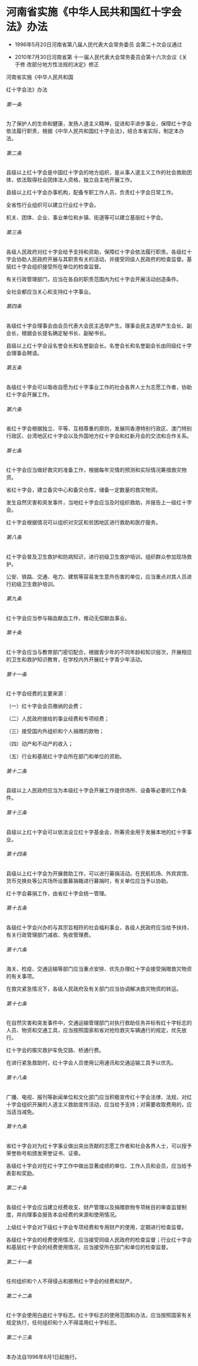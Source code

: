 # 河南省实施《中华人民共和国红十字会法》办法

- 1996年5月20日河南省第八届人民代表大会常务委员
  会第二十次会议通过

- 2010年7月30日河南省第
  十一届人民代表大会常务委员会第十六次会议《关于修
  改部分地方性法规的决定》修正

<!-- INFO END -->

河南省实施《中华人民共和国

红十字会法》办法

###### 第一条

为了保护人的生命和健康，发扬人道主义精神，促进和平进步事业，保障红十字会依法履行职责，根据《中华人民共和国红十字会法》，结合本省实际，制定本办法。

###### 第二条

县级以上红十字会是中国红十字会的地方组织，是从事人道主义工作的社会救助团体，依法取得社会团体法人资格，独立自主地开展工作。

县级以上红十字会办事机构，配备专职工作人员，负责红十字会日常工作。

全省性行业组织可以建立行业红十字会。

机关、团体、企业、事业单位和乡镇、街道等可以建立基层红十字会。

###### 第三条

各级人民政府对红十字会给予支持和资助，保障红十字会依法履行职责。各级红十字会协助人民政府开展与其职责有关的活动，并接受同级人民政府的检查监督。基层红十字会组织接受所在单位的检查监督。

有关行政管理部门，应当在各自的职责范围内为红十字会开展活动创造条件。

全社会都应当关心和支持红十字事业。

###### 第四条

各级红十字会理事会由会员代表大会民主选举产生。理事会民主选举产生会长、副会长，根据会长提名确定秘书长、副秘书长。

县级以上红十字会设名誉会长和名誉副会长。名誉会长和名誉副会长由同级红十字会理事会聘请。

###### 第五条

各级红十字会可以吸收自愿为红十字事业工作的社会各界人士为志愿工作者，协助红十字会开展工作。

###### 第六条

省红十字会根据独立、平等、互相尊重的原则，发展同香港特别行政区、澳门特别行政区、台湾地区红十字会以及外国地方红十字会和红新月会的交流和合作关系。

###### 第七条

红十字会应当做好救灾的准备工作，根据每年灾情的预测和实际情况筹措救灾物资。

省红十字会，建立备灾中心和备灾仓库，储备一定数量的救灾物资。

发生自然灾害和突发事件，当地红十字会应当及时组织救助，并报告上一级红十字会。

红十字会根据情况可以组织对灾区和贫困地区进行救助和医疗服务。

###### 第八条

红十字会普及卫生救护和防病知识，进行初级卫生救护培训，组织群众参加现场救护。

公安、铁路、交通、电力、建筑等容易发生意外伤害的单位，应当重点对其人员进行初级卫生救护培训。

###### 第九条

红十字会应当参与输血献血工作，推动无偿献血事业。

###### 第十条

红十字会应当与教育部门密切配合，根据青少年的不同年龄和知识层次，开展相应的卫生和救护知识教育，在学校内外开展红十字青少年活动。

###### 第十一条

红十字会经费的主要来源：

（一）红十字会会员缴纳的会费；

（二）人民政府拨给的事业经费和专项经费；

（三）接受国内外组织和个人捐赠的款物；

（四）动产和不动产的收入；

（五）行业和基层红十字会所在部门和单位的资助。

###### 第十二条

县级以上人民政府应当为本级红十字会开展工作提供场所、设备等必要的工作条件。

###### 第十三条

县级以上红十字会可以依法设立红十字基金会，所筹资金用于发展本地的红十字事业。

###### 第十四条

县级以上红十字会为开展救助工作，可以进行募捐活动。在民航机场、外宾宾馆、货币兑换处等公共场所设置募捐箱进行募捐时，有关单位应当予以协助。

红十字会募捐工作，由省红十字会统一管理。

###### 第十五条

各级红十字会兴办的与其宗旨相符的社会福利事业，各级人民政府应当给予扶持，有关行政管理部门减收、免收管理费。

###### 第十六条

海关、检疫、交通运输等部门应当重点安排、优先办理红十字会接受捐赠救灾物资的有关事项。

在救灾紧急情况下，各级人民政府及有关部门应当协调解决救灾物资的转运。

###### 第十七条

在自然灾害和突发事件中，交通运输管理部门对执行救助任务并标有红十字标志的人员、物资和交通工具，应当按照国家和省对抢险救灾车辆通行的规定，优先放行。

红十字会的赈灾救护车免交路、桥通行费。

在进行紧急救助时，红十字会人员使用公用通讯和交通运输工具予以优先。

###### 第十八条

广播、电视、报刊等新闻单位和文化部门应当积极宣传红十字会法律、法规，对红十字会组织开展的人道主义救助宣传活动，应当给予支持；对需要收取费用的，应当适当减免。

###### 第十九条

省红十字会对为红十字事业做出突出贡献的志愿工作者和社会各界人士，可以授予荣誉称号和颁发荣誉证书、证章。

各级红十字会对在红十字工作中做出显著成绩的单位、工作人员和会员，应当给予表彰和奖励。

###### 第二十条

各级红十字会应当建立经费收支、财产管理以及捐赠款物专项帐目的审查监督制度，并向理事会报告本会经费的来源和使用情况。

上级红十字会对下级红十字会专项经费和专用财产的使用，定期进行检查监督。

各级红十字会的经费使用情况，应当接受同级人民政府的检查监督；行业红十字会和基层红十字会的经费使用情况，应当接受所在部门和单位的检查监督。

###### 第二十一条

任何组织和个人不得侵占和挪用红十字会的经费和财产。

###### 第二十二条

红十字会使用白底红十字标志。红十字标志的使用范围和办法，应当按照国家有关规定执行，任何组织和个人不得滥用红十字标志。

###### 第二十三条

本办法自1996年8月1日起施行。
